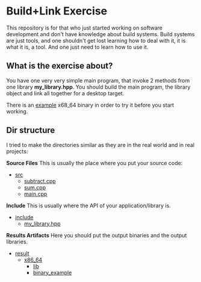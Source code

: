 # Build+Link Exercise #

This repository is for that who just started working on software development and
don't have knowledge about build systems. Build systems are just tools, and one
shouldn't get lost learning how to deal with it, it is what it is, a tool. And
one just need to learn how to use it.

## What is the exercise about? ##

You have one very very simple main program, that invoke 2 methods from one
library **my_library.hpp**. You should build the main program, the library
object and link all together for a desktop target.

There is an [example](./result/x86_64/example_output) x68_64 binary in order to
try it before you start working.

## Dir structure ##

I tried to make the directories similar as they are in the real world and in
real projects:

**Source Files** This is usually the place where you put your source code:

* [src](./src)
  * [subtract.cpp](./src/subtract.cpp)
  * [sum.cpp](./src/sum.cpp)
  * [main.cpp](./src/main.cpp)

**Include** This is usually where the API of your application/library is.

* [include](./include)
  * [my_library.hpp](./include/my_library.hpp)

**Results Artifacts** Here you should put the output binaries and the output
libraries.

* [result](./result)
  * [x86_64](./result/x86_64)
    * [lib](./result/x86_64/lib)
    * [binary_example](./result/x86_64/example_output)
